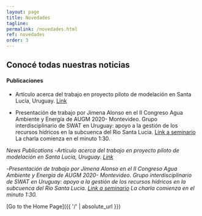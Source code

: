 ```yaml
---
layout: page
title: Novedades
tagline: 
permalink: /novedades.html
ref: novedades
order: 3
---
```

## Conocé todas nuestras noticias

#### Publicaciones 

* Artículo acerca del trabajo en proyecto piloto de modelación en Santa Lucía, Uruguay. [Link](https://doi.org/10.18174/sesmo.2020a17892)

* Presentación de trabajo por Jimena Alonso en el II Congreso Agua Ambiente y Energía de AUGM 2020- Montevideo. Grupo interdisciplinario de SWAT en Uruguay: apoyo a la gestión de los recursos hídricos en la subcuenca del Rio Santa Lucia. [Link a seminario](https://www.youtube.com/watch?v=Unu-8zwarc8) La charla comienza en el minuto 1:30.


*News*
*Publications*
-*Artículo acerca del trabajo en proyecto piloto de modelación en Santa Lucía, Uruguay. [Link](https://doi.org/10.18174/sesmo.2020a17892)*

-*Presentación de trabajo por Jimena Alonso en el II Congreso Agua Ambiente y Energía de AUGM 2020- Montevideo. Grupo interdisciplinario de SWAT en Uruguay: apoyo a la gestión de los recursos hídricos en la subcuenca del Rio Santa Lucia. [Link a seminario](https://www.youtube.com/watch?v=Unu-8zwarc8) La charla comienza en el minuto 1:30.*


[Go to the Home Page]({{ '/' | absolute_url }})
